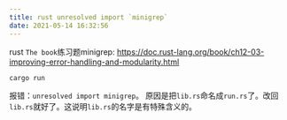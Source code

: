 ```yaml
---
title: rust unresolved import `minigrep`
date: 2021-05-14 16:32:56
---
```


rust `The book`练习题minigrep:
<https://doc.rust-lang.org/book/ch12-03-improving-error-handling-and-modularity.html>
```shell
cargo run
```
报错：`unresolved import minigrep`。
原因是把`lib.rs`命名成`run.rs`了。改回`lib.rs`就好了。这说明`lib.rs`的名字是有特殊含义的。

